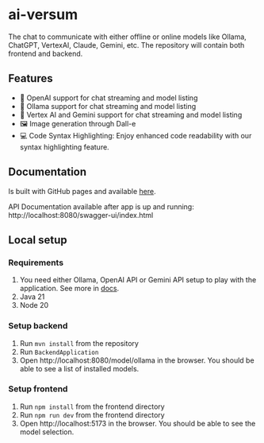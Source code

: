 # ai-versum

The chat to communicate with either offline or online models like Ollama, ChatGPT, VertexAI, Claude, Gemini, etc.
The repository will contain both frontend and backend. 

## Features

* 🤖 OpenAI support for chat streaming and model listing
* 🤖 Ollama support for chat streaming and model listing
* 🤖 Vertex AI and Gemini support for chat streaming and model listing
* 🖼️ Image generation through Dall-e
* 💻 Code Syntax Highlighting: Enjoy enhanced code readability with our syntax highlighting feature.

## Documentation
Is built with GitHub pages and available [here](https://ai-versum.github.io/ai-versum/).

API Documentation available after app is up and running: http://localhost:8080/swagger-ui/index.html

## Local setup
### Requirements
1. You need either Ollama, OpenAI API or Gemini API setup to play with the application. See more in [docs](https://ai-versum.github.io/ai-versum/#configuration).
2. Java 21
3. Node 20

### Setup backend
1. Run `mvn install` from the repository
2. Run `BackendApplication`
3. Open http://localhost:8080/model/ollama in the browser. You should be able to see a list of installed models.

### Setup frontend
1. Run `npm install` from the frontend directory
2. Run `npm run dev` from the frontend directory
3. Open http://localhost:5173 in the browser. You should be able to see the model selection.
